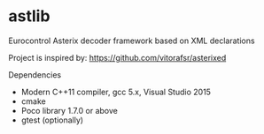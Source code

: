 # astlib
Eurocontrol Asterix decoder framework  based on XML declarations

Project is inspired by: https://github.com/vitorafsr/asterixed

Dependencies
- Modern C++11 compiler, gcc 5.x, Visual Studio 2015
- cmake
- Poco library 1.7.0 or above
- gtest (optionally) 
